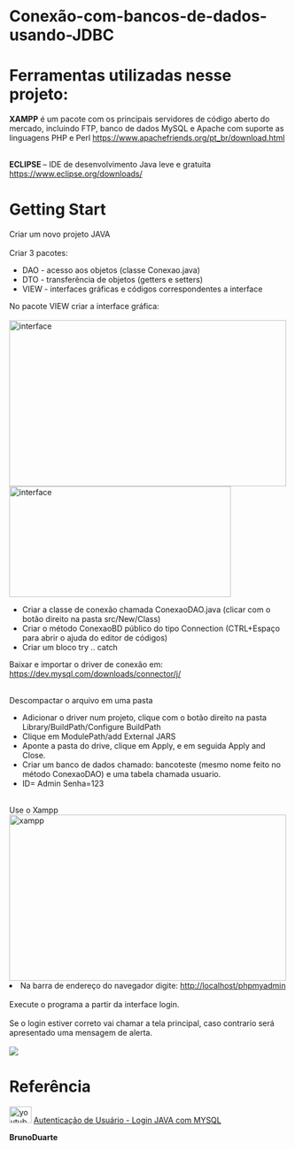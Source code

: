 # Conexão-com-bancos-de-dados-usando-JDBC


<!DOCTYPE html>
<html lang="en">
<head>
    <meta charset="UTF-8">
    <meta http-equiv="X-UA-Compatible" content="IE=edge">
    <meta name="viewport" content="width=device-width, initial-scale=1.0">
    <title>Document</title>
</head>
<body>
  <p> 


<h1>Ferramentas utilizadas nesse projeto:</h1>
<b>XAMPP</b>  é um pacote com os principais servidores de código aberto do mercado, incluindo FTP, banco de dados MySQL e Apache com suporte as linguagens PHP e Perl
<a href="https://www.apachefriends.org/pt_br/download.html">https://www.apachefriends.org/pt_br/download.html</a><br><br>

<b> ECLIPSE </b>– IDE de desenvolvimento Java leve e gratuita
<a href="https://www.eclipse.org/downloads/">https://www.eclipse.org/downloads/</a>

<h1>Getting Start</h1>

Criar um novo projeto JAVA<br><br>
Criar 3 pacotes:
<ul><li>DAO - acesso aos objetos (classe Conexao.java)</li>
<li>DTO - transferência de objetos (getters e setters)</li>
<li>VIEW - interfaces gráficas e códigos correspondentes a interface </li></ul>
No pacote VIEW criar a interface gráfica:<br><br>
<img src="https://raw.githubusercontent.com/w3helton/Conexao-com-bancos-de-dados-usando-JDBC/main/img/interface%20login.png" alt="interface" height="300" width="500">
<img src="https://raw.githubusercontent.com/w3helton/Conexao-com-bancos-de-dados-usando-JDBC/main/img/ID%20e%20senha.PNG" alt="interface" height="200" width="400">
<ul>
    <li>Criar a classe de conexão chamada ConexaoDAO.java (clicar com o botão direito na pasta src/New/Class)</li>
    <li>Criar o método ConexaoBD público do tipo Connection (CTRL+Espaço para abrir o ajuda do editor de códigos)</li>
    <li>Criar um bloco try .. catch</li>
</ul>
Baixar e importar o driver de conexão em:
<a href="https://dev.mysql.com/downloads/connector/j/">https://dev.mysql.com/downloads/connector/j/</a><br><br>

Descompactar o arquivo em uma pasta
<ul>
    <li>Adicionar o driver num projeto, clique com o botão direito na pasta Library/BuildPath/Configure BuildPath</li>
    <li>Clique em ModulePath/add External JARS</li>
    <li>Aponte a pasta do drive, clique em Apply, e em seguida Apply and Close.</li>
    <li>Criar um banco de dados chamado: bancoteste (mesmo nome feito no método ConexaoDAO) e uma tabela chamada usuario.</li> 
    <li>ID= Admin Senha=123</li><br>
</ul>
Use o Xampp
    <img src="https://raw.githubusercontent.com/w3helton/Conexao-com-bancos-de-dados-usando-JDBC/main/img/xampp.png" alt="xampp" height="300" width="500">
    <li>Na barra de endereço do navegador digite: <a href="http://localhost/phpmyadmin">http://localhost/phpmyadmin</a></li><br>
    Execute o programa a partir da interface login.<br><br>
    Se o login estiver correto vai chamar a tela principal, caso contrario será apresentado uma mensagem de alerta.<br><br>
    <img src="https://raw.githubusercontent.com/w3helton/Conexao-com-bancos-de-dados-usando-JDBC/main/img/mensagem.PNG">

<h1>Referência</h1>
   <img src="https://raw.githubusercontent.com/w3helton/Conexao-com-bancos-de-dados-usando-JDBC/main/img/youtube.png" alt="youtube" height="30" width="40"> <a href="https://www.youtube.com/playlist?list=PLA177te8KCzejCXMA_Jd1sJU9pw-utKJ_"> Autenticação de Usuário - Login JAVA com MYSQL </a><br>
   
<strong> BrunoDuarte </strong><br>
 
</body>
</html>
